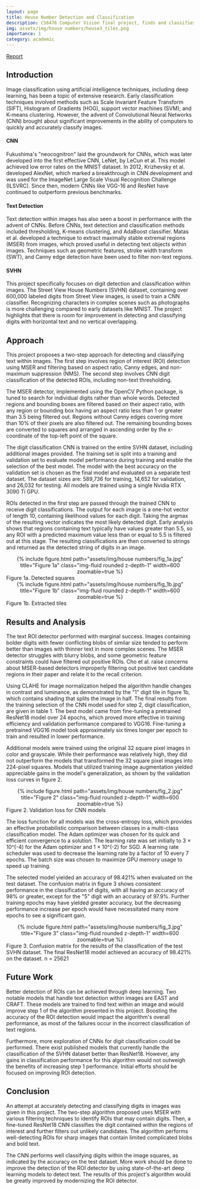 ```yaml
---
layout: page
title: House Number Detection and Classification
description: CS6476 Computer Vision final project, finds and classifies numbers within images using MSER and CNN
img: assets/img/house numbers/house3_tiles.png
importance: 1
category: academic
---
```


<a href="{{ 'assets/pdf/CS6476___Final_Project.pdf' | relative_url}}" target="_blank" rel="noopener noreferrer" class="float-right">Report <i class="fas fa-file-pdf" style="font-size: 20pt;"></i></a>

## Introduction
Image classification using artificial intelligence techniques, including deep learning, has been a topic of extensive research. Early classification techniques involved methods such as Scale Invariant Feature Transform (SIFT), Histogram of Gradients (HOG), support vector machines (SVM), and K-means clustering. However, the advent of Convolutional Neural Networks (CNN) brought about significant improvements in the ability of computers to quickly and accurately classify images.

#### CNN
Fukushima's "neocognitron" laid the groundwork for CNNs, which was later developed into the first effective CNN, LeNet, by LeCun et al. This model achieved low error rates on the MNIST dataset. In 2012, Krizhevsky et al. developed AlexNet, which marked a breakthrough in CNN development and was used for the ImageNet Large Scale Visual Recognition Challenge (ILSVRC). Since then, modern CNNs like VGG-16 and ResNet have continued to outperform previous benchmarks.

#### Text Detection
Text detection within images has also seen a boost in performance with the advent of CNNs. Before CNNs, text detection and classification methods included thresholding, K-means clustering, and AdaBoost classifier. Matas et al. developed a technique to extract maximally stable extremal regions (MSER) from images, which proved useful in detecting text objects within images. Techniques such as geometric features, stroke width transform (SWT), and Canny edge detection have been used to filter non-text regions.

#### SVHN
This project specifically focuses on digit detection and classification within images. The Street View House Numbers (SVHN) dataset, containing over 600,000 labeled digits from Street View images, is used to train a CNN classifier. Recognizing characters in complex scenes such as photographs is more challenging compared to early datasets like MNIST. The project highlights that there is room for improvement in detecting and classifying digits with horizontal text and no vertical overlapping.

## Approach
This project proposes a two-step approach for detecting and classifying text within images. The first step involves region of interest (ROI) detection using MSER and filtering based on aspect ratio, Canny edges, and non-maximum suppression (NMS). The second step involves CNN digit classification of the detected ROIs, including non-text thresholding.

The MSER detector, implemented using the OpenCV Python package, is tuned to search for individual digits rather than whole words. Detected regions and bounding boxes are filtered based on their aspect ratio, with any region or bounding box having an aspect ratio less than 1 or greater than 3.5 being filtered out. Regions without Canny edges covering more than 10% of their pixels are also filtered out. The remaining bounding boxes are converted to squares and arranged in ascending order by the x-coordinate of the top-left point of the square.

The digit classification CNN is trained on the entire SVHN dataset, including additional images provided. The training set is split into a training and validation set to evaluate model performance during training and enable the selection of the best model. The model with the best accuracy on the validation set is chosen as the final model and evaluated on a separate test dataset. The dataset sizes are: 589,736 for training, 14,652 for validation, and 26,032 for testing. All models are trained using a single Nvidia RTX 3090 Ti GPU.

ROIs detected in the first step are passed through the trained CNN to receive digit classifications. The output for each image is a one-hot vector of length 10, containing likelihood values for each digit. Taking the argmax of the resulting vector indicates the most likely detected digit. Early analysis shows that regions containing text typically have values greater than 5.5, so any ROI with a predicted maximum value less than or equal to 5.5 is filtered out at this stage. The resulting classifications are then converted to strings and returned as the detected string of digits in an image.

<div class="row">
    <div class="col-sm mt-3 mt-md-0">
        <center>
        {% include figure.html path="assets/img/house numbers/fig_1a.jpg" title="Figure 1a" class="img-fluid rounded z-depth-1" width=600 zoomable=true %}
        </center>
    </div>
</div>
<div class="caption">
    Figure 1a. Detected squares
</div>
<div class="row">
    <div class="col-sm mt-3 mt-md-0">
        <center>
        {% include figure.html path="assets/img/house numbers/fig_1b.jpg" title="Figure 1b" class="img-fluid rounded z-depth-1" width=600 zoomable=true %}
        </center>
    </div>
</div>
<div class="caption">
    Figure 1b. Extracted tiles
</div>

## Results and Analysis

The text ROI detector performed with marginal success. Images containing bolder digits with fewer conflicting blobs of similar size tended to perform better than images with thinner text in more complex scenes. The MSER detector struggles with blurry blobs, and some geometric feature constraints could have filtered out positive ROIs. Cho et al. raise concerns about MSER-based detectors improperly filtering out positive text candidate regions in their paper and relate it to the recall criterion.

Using CLAHE for image normalization helped the algorithm handle changes in contrast and luminance, as demonstrated by the "1" digit tile in figure 1b, which contains shading that splits the image in half. The final results from the training selection of the CNN model used for step 2, digit classification, are given in table 1. The best model came from fine-tuning a pretrained ResNet18 model over 24 epochs, which proved more effective in training efficiency and validation performance compared to VGG16. Fine-tuning a pretrained VGG16 model took approximately six times longer per epoch to train and resulted in lower performance.

Additional models were trained using the original 32 square pixel images in color and grayscale. While their performance was relatively high, they did not outperform the models that transformed the 32 square pixel images into 224-pixel squares. Models that utilized training image augmentation yielded appreciable gains in the model's generalization, as shown by the validation loss curves in figure 2.

<div class="row">
    <div class="col-sm mt-3 mt-md-0">
        <center>
        {% include figure.html path="assets/img/house numbers/fig_2.jpg" title="Figure 2" class="img-fluid rounded z-depth-1" width=600 zoomable=true %}
        </center>
    </div>
</div>
<div class="caption">
    Figure 2. Validation loss for CNN models
</div>

The loss function for all models was the cross-entropy loss, which provides an effective probabilistic comparison between classes in a multi-class classification model. The Adam optimizer was chosen for its quick and efficient convergence to a solution. The learning rate was set initially to 3 × 10^(-4) for the Adam optimizer and 1 × 10^(-2) for SGD. A learning rate scheduler was used to decrease the learning rate by a factor of 10 every 7 epochs. The batch size was chosen to maximize GPU memory usage to speed up training.

The selected model yielded an accuracy of 98.421% when evaluated on the test dataset. The confusion matrix in figure 3 shows consistent performance in the classification of digits, with all having an accuracy of 98% or greater, except for the "5" digit with an accuracy of 97.9%. Further training epochs may have yielded greater accuracy, but the decreasing performance increase per epoch would have necessitated many more epochs to see a significant gain.

<div class="row">
    <div class="col-sm mt-3 mt-md-0">
        <center>
        {% include figure.html path="assets/img/house numbers/fig_3.jpg" title="Figure 3" class="img-fluid rounded z-depth-1" width=600 zoomable=true %}
        </center>
    </div>
</div>
<div class="caption">
    Figure 3. Confusion matrix for the results of the classification of the test SVHN dataset. The final ResNet18 model achieved an accuracy of 98.421% on the dataset. n = 25621
</div>

## Future Work

Better detection of ROIs can be achieved through deep learning. Two notable models that handle text detection within images are EAST and CRAFT. These models are trained to find text within an image and would improve step 1 of the algorithm presented in this project. Boosting the accuracy of the ROI detection would impact the algorithm's overall performance, as most of the failures occur in the incorrect classification of text regions.

Furthermore, more exploration of CNNs for digit classification could be performed. There exist published models that currently handle the classification of the SVHN dataset better than ResNet18. However, any gains in classification performance for this algorithm would not outweigh the benefits of increasing step 1 performance. Initial efforts should be focused on improving ROI detection.

## Conclusion

An attempt at accurately detecting and classifying digits in images was given in this project. The two-step algorithm proposed uses MSER with various filtering techniques to identify ROIs that may contain digits. Then, a fine-tuned ResNet18 CNN classifies the digit contained within the regions of interest and further filters out unlikely candidates. The algorithm performs well-detecting ROIs for sharp images that contain limited complicated blobs and bold text.

The CNN performs well classifying digits within the image squares, as indicated by the accuracy on the test dataset. More work should be done to improve the detection of the ROI detector by using state-of-the-art deep learning models to detect text. The results of this project's algorithm would be greatly improved by modernizing the ROI detector.

